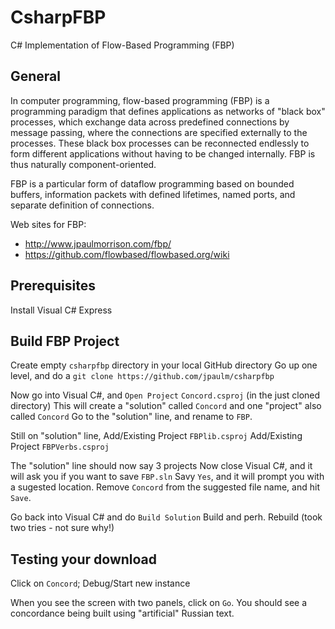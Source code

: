 CsharpFBP
===

C# Implementation of Flow-Based Programming (FBP)


General
---

In computer programming, flow-based programming (FBP) is a programming paradigm that defines applications as networks of "black box" processes, which exchange data across predefined connections by message passing, where the connections are specified externally to the processes. These black box processes can be reconnected endlessly to form different applications without having to be changed internally. FBP is thus naturally component-oriented.

FBP is a particular form of dataflow programming based on bounded buffers, information packets with defined lifetimes, named ports, and separate definition of connections.

Web sites for FBP: 
* http://www.jpaulmorrison.com/fbp/
* https://github.com/flowbased/flowbased.org/wiki

Prerequisites
---

Install Visual C# Express

Build FBP Project
---

Create empty `csharpfbp` directory in your local GitHub directory
Go up one level, and do a `git clone https://github.com/jpaulm/csharpfbp`

Now go into Visual C#, and `Open Project` `Concord.csproj` (in the just cloned directory)
This will create a "solution" called `Concord` and one "project" also called `Concord`
Go to the "solution" line, and rename to `FBP`.

Still on "solution" line,
Add/Existing Project `FBPlib.csproj`
Add/Existing Project `FBPVerbs.csproj`

The "solution" line should now say 3 projects
Now close Visual C#, and it will ask you if you want to save `FBP.sln`
Savy `Yes`, and it will prompt you with a sugested location.  Remove `Concord` from the suggested file name, and hit `Save`.

Go back into Visual C# and do `Build Solution`
Build and perh. Rebuild (took two tries - not sure why!)

Testing your download
---

Click on `Concord`; Debug/Start new instance

When you see the screen with two panels, click on `Go`.  You should see a concordance being built using "artificial" Russian text.

